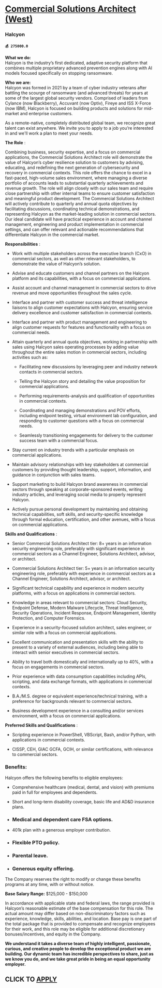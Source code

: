 # [Commercial Solutions Architect (West)](https://www.remotewlb.com/apply/commercial-solutions-architect-west)  
### Halcyon  
#### `💰 275000.0`  

**What we do:**  
Halcyon is the industry’s first dedicated, adaptive security platform that combines multiple proprietary advanced prevention engines along with AI models focused specifically on stopping ransomware.

 **Who we are:**  
Halcyon was formed in 2021 by a team of cyber industry veterans after battling the scourge of ransomware (and advanced threats) for years at some of the largest global security vendors. Comprised of leaders from Cylance (now Blackberry), Accuvant (now Optiv), Fireye and ISS X-Force (now IBM), Halcyon is focused on building products and solutions for mid-market and enterprise customers.

As a remote-native, completely distributed global team, we recognize great talent can exist anywhere. We invite you to apply to a job you’re interested in and we'll work a plan to meet your needs.

 **The Role** :

Combining business, security expertise, and a focus on commercial applications, the Commercial Solutions Architect role will demonstrate the value of Halcyon’s cyber resilience solution to customers by advising, educating, and redefining the next generation of cybersecurity and recovery in commercial contexts. This role offers the chance to excel in a fast-paced, high-volume sales environment, where managing a diverse portfolio of accounts leads to substantial quarterly achievements and revenue growth. The role will align closely with our sales team and require close partnership with other internal teams to ensure customer satisfaction and meaningful product development. The Commercial Solutions Architect will actively contribute to quarterly and annual quota objectives by facilitating discussions, coordinating technical demonstrations, and representing Halcyon as the market-leading solution in commercial sectors. Our ideal candidate will have practical experience in account and
channel management, engineering and product implementation in commercial settings, and can offer relevant and actionable recommendations that differentiate Halcyon in the commercial market.

 **Responsibilities** :

  * Work with multiple stakeholders across the executive branch (CxO) in commercial sectors, as well as other relevant stakeholders, to demonstrate the value of Halcyon’s solution.
  * Advise and educate customers and channel partners on the Halcyon platform and its capabilities, with a focus on commercial applications.

  * Assist account and channel management in commercial sectors to drive revenue and move opportunities throughout the sales cycle.

  * Interface and partner with customer success and threat intelligence liaisons to align customer expectations with Halcyon, ensuring service delivery excellence and customer satisfaction in commercial contexts.

  * Interface and partner with product management and engineering to align customer requests for features and functionality with a focus on commercial needs.

  * Attain quarterly and annual quota objectives, working in partnership with sales using Halcyon sales operating processes by adding value throughout the entire sales motion in commercial sectors, including activities such as:

    * Facilitating new discussions by leveraging peer and industry network contacts in commercial sectors.

    * Telling the Halcyon story and detailing the value proposition for commercial applications.

    * Performing requirements-analysis and qualification of opportunities in commercial contexts.

    * Coordinating and managing demonstrations and POV efforts, including endpoint testing, virtual environment lab configuration, and responding to customer questions with a focus on commercial needs.

    * Seamlessly transitioning engagements for delivery to the customer success team with a commercial focus.

  * Stay current on industry trends with a particular emphasis on commercial applications.

  * Maintain advisory relationships with key stakeholders at commercial customers by providing thought leadership, support, information, and guidance in conjunction with sales teams.

  * Support marketing to build Halcyon brand awareness in commercial sectors through speaking at corporate-sponsored events, writing industry articles, and leveraging social media to properly represent Halcyon.

  * Actively pursue personal development by maintaining and obtaining technical capabilities, soft skills, and security-specific knowledge through formal education, certification, and other avenues, with a focus on commercial applications.

 **Skills and Qualifications** :

  * Senior Commercial Solutions Architect tier: 8+ years in an information security engineering role, preferably with significant experience in commercial sectors as a Channel Engineer, Solutions Architect, advisor, or architect.
  * Commercial Solutions Architect tier: 5+ years in an information security engineering role, preferably with experience in commercial sectors as a Channel Engineer, Solutions Architect, advisor, or architect.

  * Significant technical capability and experience in modern security platforms, with a focus on applications in commercial sectors.

  * Knowledge in areas relevant to commercial sectors: Cloud Security, Endpoint Defense, Modern Malware Lifecycle, Threat Intelligence, Security Operations, Incident Response, Endpoint Management, Identity Protection, and Computer Forensics.

  * Experience in a security-focused solution architect, sales engineer, or similar role with a focus on commercial applications.

  * Excellent communication and presentation skills with the ability to present to a variety of external audiences, including being able to interact with senior executives in commercial sectors.

  * Ability to travel both domestically and internationally up to 40%, with a focus on engagements in commercial sectors.

  * Prior experience with data consumption capabilities including APIs, scripting, and data exchange formats, with applications in commercial contexts.

  * B.A./M.S. degree or equivalent experience/technical training, with a preference for backgrounds relevant to commercial sectors.

  * Business development experience in a consulting and/or services environment, with a focus on commercial applications.

 **Preferred Skills and Qualifications** :

  * Scripting experience in PowerShell, VBScript, Bash, and/or Python, with applications in commercial contexts.

  * CISSP, CEH, GIAC GCFA, GCIH, or similar certifications, with relevance to commercial sectors.

### Benefits:

Halcyon offers the following benefits to eligible employees:

  * Comprehensive healthcare (medical, dental, and vision) with premiums paid in full for employees and dependents.

  * Short and long-term disability coverage, basic life and AD&D insurance plans.

  * ### Medical and dependent care FSA options.

  * 401k plan with a generous employer contribution.

  * ### Flexible PTO policy.

  * ### Parental leave.

  * ### Generous equity offering.

The Company reserves the right to modify or change these benefits programs at any time, with or without notice.​

 **Base Salary Range:** $125,000 - $150,000

In accordance with applicable state and federal laws, the range provided is Halcyon’s reasonable estimate of the base compensation for this role. The actual amount may differ based on non-discriminatory factors such as experience, knowledge, skills, abilities, and location. Base pay is one part of the total package that is provided to compensate and recognize employees for their work, and this role may be eligible for additional discretionary bonuses/incentives, and equity in the Company.

 **We understand it takes a diverse team of highly intelligent, passionate, curious, and creative people to develop the exceptional product we are building. Our dynamic team has incredible perspectives to share, just as we know you do, and we take great pride in being an equal opportunity employer.**

  
## CLICK TO [APPLY](https://www.remotewlb.com/apply/commercial-solutions-architect-west)

